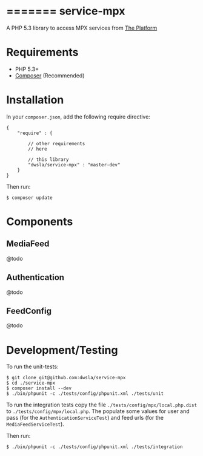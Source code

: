 
=======
service-mpx
===========

A PHP 5.3 library to access MPX services from [The Platform](http://mpx.theplatform.com/) 

Requirements
============

* PHP 5.3+
* [Composer](https://getcomposer.org) (Recommended)

Installation
============

In your `composer.json`, add the following require directive:

```
{
    "require" : {

        // other requirements
        // here

        // this library
        "dwsla/service-mpx" : "master-dev"
    }
}
```

Then run:

```
$ composer update
```

Components
==========

MediaFeed
---------

@todo

Authentication
--------------

@todo

FeedConfig
----------

@todo

Development/Testing
===================

To run the unit-tests:

```
$ git clone git@github.com:dwsla/service-mpx
$ cd ./service-mpx
$ composer install --dev
$ ./bin/phpunit -c ./tests/config/phpunit.xml ./tests/unit
```

To run the integration tests copy the file `./tests/config/mpx/local.php.dist` to
`./tests/config/mpx/local.php`. The populate some values for user and pass (for 
the `AuthenticationServiceTest`) and feed urls (for the `MediaFeedServiceTest`).

Then run:

```
$ ./bin/phpunit -c ./tests/config/phpunit.xml ./tests/integration
```
